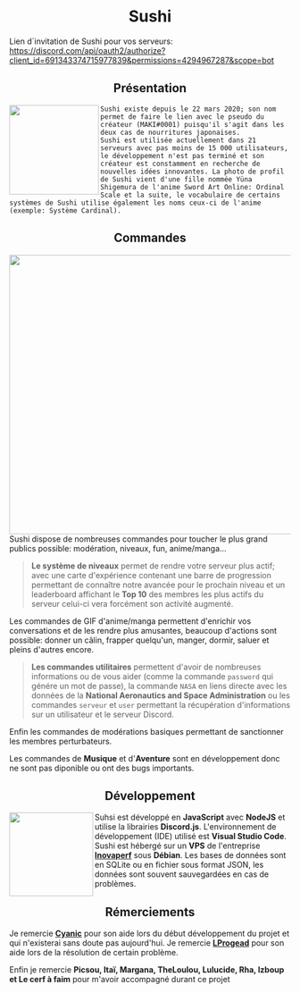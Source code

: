 # <div align="center">Sushi</div>

Lien d´invitation de Sushi pour vos serveurs: https://discord.com/api/oauth2/authorize?client_id=691343374715977839&permissions=4294967287&scope=bot

## <div align="center">Présentation</div>

<img align="left" src="https://pbs.twimg.com/profile_images/988878811247849477/yE5bFuCF_400x400.jpg" height="160" width="160" />`Sushi existe depuis le 22 mars 2020; son nom permet de faire le lien avec le pseudo du créateur (MAKI#0001) puisqu'il s'agit dans les deux cas de nourritures japonaises.`</br>
`Sushi est utilisée actuellement dans 21 serveurs avec pas moins de 15 000 utilisateurs, le développement n'est pas terminé et son créateur est constamment en recherche de nouvelles idées innovantes. La photo de profil de Sushi vient d'une fille nommée Yüna Shigemura de l'anime Sword Art Online: Ordinal Scale et la suite, le vocabulaire de certains systèmes de Sushi utilise également les noms ceux-ci de l'anime (exemple: Système Cardinal).`

## <div align="center">Commandes</div>

<img align="right" src="https://cdn.discordapp.com/attachments/774540288902823957/862228643840524298/image0.jpg" height="500" width="600" />

Sushi dispose de nombreuses commandes pour toucher le plus grand publics possible: modération, niveaux, fun, anime/manga...</br>
> **Le système de niveaux** permet de rendre votre serveur plus actif; avec une carte d'expérience contenant une barre de progression permettant de connaître notre avancée pour le prochain niveau et un leaderboard affichant le **Top 10** des membres les plus actifs du serveur celui-ci vera forcément son activité augmenté.

Les commandes de GIF d'anime/manga permettent d'enrichir vos conversations et de les rendre plus amusantes, beaucoup d'actions sont possible: donner un câlin, frapper quelqu'un, manger, dormir, saluer et pleins d'autres encore.

> **Les commandes utilitaires** permettent d'avoir de nombreuses informations ou de vous aider (comme la commande `password` qui génére un mot de passe), la commande `NASA` en liens directe avec les données de la **National Aeronautics and Space Administration** ou les commandes `serveur` et `user` permettant la récupération d'informations sur un utilisateur et le serveur Discord.

Enfin les commandes de modérations basiques permettant de sanctionner les membres perturbateurs.

Les commandes de **Musique** et d'**Aventure** sont en développement donc ne sont pas diponible ou ont des bugs importants.

## <div align="center">Développement</div>

<img align="left" src="https://media.istockphoto.com/vectors/nodejs-vector-logo-backend-programming-in-javascript-server-vector-id1195857274?k=6&m=1195857274&s=170667a&w=0&h=ZOder6I5ySo_A2wrjwJAvqYXFOB2YM1FStenbs5hwn0=" height="150" width="150" />

Suhsi est développé en **JavaScript** avec **NodeJS** et utilise la librairies **Discord.js**. L'environnement de développement (IDE) utilisé est **Visual Studio Code**.
Sushi est hébergé sur un **VPS** de l'entreprise **[Inovaperf](https://inovaperf.fr)** sous **Débian**.
Les bases de données sont en SQLite ou en fichier sous format JSON, les données sont souvent sauvegardées en cas de problèmes.

## <div align="center">Rémerciements</div>

Je remercie **[Cyanic](https://github.com/Cyanic76)** pour son aide lors du début développement du projet et qui n'existerai sans doute pas aujourd'hui.
Je remercie **[LProgead](https://github.com/LProgead)** pour son aide lors de la résolution de certain problème.

Enfin je remercie **Picsou, Itaï, Margana, TheLoulou, Lulucide, Rha, Izboup et Le cerf à faim** pour m'avoir accompagné durant ce projet
